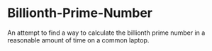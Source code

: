 # Billionth-Prime-Number
An attempt to find a way to calculate the billionth prime number in a reasonable amount of time on a common laptop.
